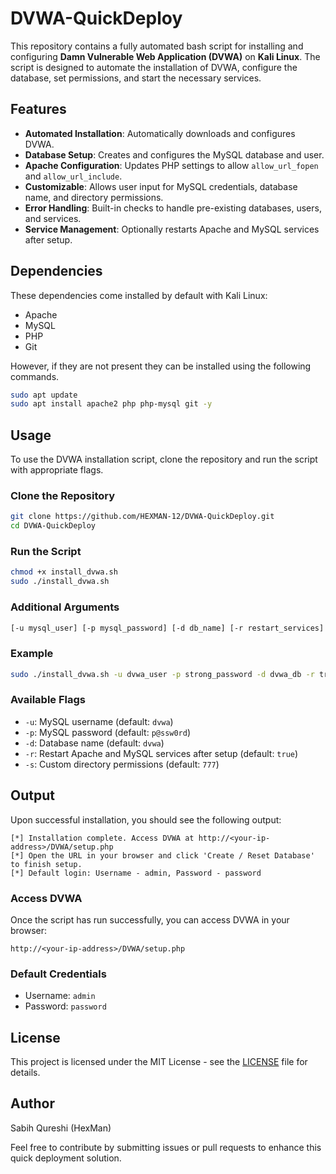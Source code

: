 # DVWA-QuickDeploy

This repository contains a fully automated bash script for installing and configuring **Damn Vulnerable Web Application (DVWA)** on **Kali Linux**. The script is designed to automate the installation of DVWA, configure the database, set permissions, and start the necessary services.

## Features

- **Automated Installation**: Automatically downloads and configures DVWA.
- **Database Setup**: Creates and configures the MySQL database and user.
- **Apache Configuration**: Updates PHP settings to allow `allow_url_fopen` and `allow_url_include`.
- **Customizable**: Allows user input for MySQL credentials, database name, and directory permissions.
- **Error Handling**: Built-in checks to handle pre-existing databases, users, and services.
- **Service Management**: Optionally restarts Apache and MySQL services after setup.

## Dependencies

These dependencies come installed by default with Kali Linux:

- Apache
- MySQL
- PHP
- Git

However, if they are not present they can be installed using the following commands.

```bash
sudo apt update
sudo apt install apache2 php php-mysql git -y
```

## Usage

To use the DVWA installation script, clone the repository and run the script with appropriate flags.

### Clone the Repository

```bash
git clone https://github.com/HEXMAN-12/DVWA-QuickDeploy.git
cd DVWA-QuickDeploy
```

### Run the Script

```bash
chmod +x install_dvwa.sh
sudo ./install_dvwa.sh
```

### Additional Arguments

```bash
[-u mysql_user] [-p mysql_password] [-d db_name] [-r restart_services] [-s custom_permissions]
```

### Example

```bash
sudo ./install_dvwa.sh -u dvwa_user -p strong_password -d dvwa_db -r true -s 755
```

### Available Flags

- `-u`: MySQL username (default: `dvwa`)
- `-p`: MySQL password (default: `p@ssw0rd`)
- `-d`: Database name (default: `dvwa`)
- `-r`: Restart Apache and MySQL services after setup (default: `true`)
- `-s`: Custom directory permissions (default: `777`)

## Output

Upon successful installation, you should see the following output:

```
[*] Installation complete. Access DVWA at http://<your-ip-address>/DVWA/setup.php
[*] Open the URL in your browser and click 'Create / Reset Database' to finish setup.
[*] Default login: Username - admin, Password - password
```

### Access DVWA

Once the script has run successfully, you can access DVWA in your browser:

```
http://<your-ip-address>/DVWA/setup.php
```

### Default Credentials

- Username: `admin`
- Password: `password`

## License

This project is licensed under the MIT License - see the [LICENSE](LICENSE) file for details.

## Author

Sabih Qureshi (HexMan)

Feel free to contribute by submitting issues or pull requests to enhance this quick deployment solution.
